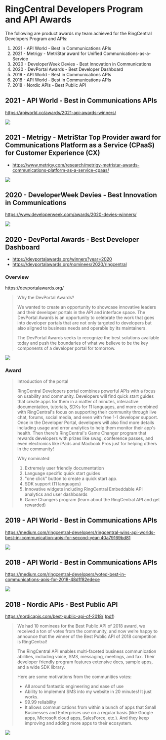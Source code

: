 # RingCentral Developers Program and API Awards

The following are product awards my team achieved for the RingCentral Developers Program and APIs:

1. 2021 - API World - Best in Communications APIs
1. 2021 - Metrigy - MetriStar award for Unified Communications-as-a-Service
1. 2020 - DeveloperWeek Devies - Best Innovation in Communications
1. 2020 - DevPortal Awards - Best Developer Dashboard
1. 2019 - API World - Best in Communications APIs
1. 2018 - API World - Best in Communications APIs
1. 2018 - Nordic APIs - Best Public API

## 2021 - API World - Best in Communications APIs

https://apiworld.co/awards/2021-api-awards-winners/

![](award_2021_api-world_best-in-communications-apis.jpg)

## 2021 - Metrigy - MetriStar Top Provider award for Communications Platform as a Service (CPaaS) for Customer Experience (CX)

* https://www.metrigy.com/research/metrigy-metristar-awards-communications-platform-as-a-service-cpaas/

![](award_2021_metrigy_communications-platform-as-a-service_logo.png)

## 2020 - DeveloperWeek Devies - Best Innovation in Communications

https://www.developerweek.com/awards/2020-devies-winners/

![](award_2020_developer-week-devies_best-innovation-in-communications.jpg)

## 2020 - DevPortal Awards - Best Developer Dashboard

* https://devportalawards.org/winners?year=2020
* https://devportalawards.org/nominees/2020/ringcentral

### Overview

https://devportalawards.org/

> Why the DevPortal Awards?
> 
> We wanted to create an opportunity to showcase innovative leaders and their developer portals in the API and interface space. The DevPortal Awards is an opportunity to celebrate the work that goes into developer portals that are not only targeted to developers but also aligned to business needs and operable by its maintainers.
> 
> The DevPortal Awards seeks to recognize the best solutions available today and push the boundaries of what we believe to be the key components of a developer portal for tomorrow.

![](award_2020_devportal-awards_best-developer-dashboard.png)

### Award

> Introduction of the portal
> 
> RingCentral Developers portal combines powerful APIs with a focus on usability and community. Developers will find quick start guides that create apps for them in a matter of minutes, interactive documentation, tutorials, SDKs for 11 languages, and more combined with RingCentral's focus on supporting their community through live chat, forums, social media, and even with free 1-1 developer support. Once in the Developer Portal, developers will also find more details including usage and error analytics to help them monitor their app's health. Then there's RingCentral's Game Changer program that rewards developers with prizes like swag, conference passes, and even electronics like iPads and Macbook Pros just for helping others in the community!
>
> Why nominated
>
> 1. Extremely user friendly documentation
> 2. Language specific quick start guides
> 3. "one click" button to create a quick start app.
> 4. SDK support (11 languages)
> 5. Innovative widgets including RingCentral Embeddable API analytics and user dashboards
> 6. Game Changers program (learn about the RingCentral API and get rewarded)

## 2019 - API World - Best in Communications APIs

https://medium.com/ringcentral-developers/ringcentral-wins-api-worlds-best-in-communication-apis-for-second-year-40a79169bd81

![](award_2019_api-world_best-in-communications-apis.jpg)

## 2018 - API World - Best in Communications APIs

https://medium.com/ringcentral-developers/voted-best-in-communications-apis-for-2018-48d1f82edece

![](award_2018_api-world_best-in-communications-apis.jpg)

## 2018 - Nordic APIs - Best Public API

https://nordicapis.com/best-public-api-of-2018/ ([pdf](award_2018_nordic-apis_best-public-api_article.pdf))

> We had 10 nominees for the Best Public API of 2018 award, we received a ton of votes from the community, and now we’re happy to announce that the winner of the Best Public API of 2018 competition is RingCentral!
> 
> The RingCentral API enables multi-faceted business communication abilities, including voice, SMS, messaging, meetings, and fax. Their developer friendly program features extensive docs, sample apps, and a wide SDK library.
> 
> Here are some motivations from the communities votes:
> 
> * All around fantastic engineering and ease of use
> * Ability to implement SMS into my website in 20 minutes! It just works.
> * 99.99 reliability
> * It allows communications from within a bunch of apps that Small Businesses and Enterprises use on a regular basis (like Google apps, Microsoft cloud apps, SalesForce, etc.). And they keep improving and adding more apps to their ecosystem.

![](award_2018_nordic-apis_best-public-api.jpg)